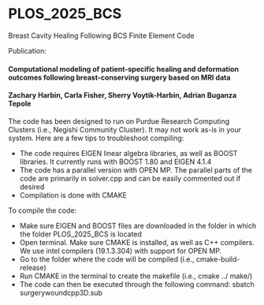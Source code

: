 # PLOS_2025_BCS
Breast Cavity Healing Following BCS Finite Element Code

Publication:
#### Computational modeling of patient-specific healing and deformation outcomes following breast-conserving surgery based on MRI data
#### Zachary Harbin, Carla Fisher, Sherry Voytik-Harbin, Adrian Buganza Tepole

The code has been designed to run on Purdue Research Computing Clusters (i.e., Negishi Community Cluster). It may not work as-is in your system. Here are a few tips to troubleshoot compiling:
<ul>
<li>The code requires EIGEN linear algebra libraries, as well as BOOST libraries. It currently runs with BOOST 1.80 and EIGEN 4.1.4</li>
<li>The code has a parallel version with OPEN MP. The parallel parts of the code are primarily in solver.cpp and can be easily commented out if desired</li>
<li>Compilation is done with CMAKE</li>
</ul>

To compile the code:
<ul>
<li>Make sure EIGEN and BOOST files are downloaded in the folder in which the folder PLOS_2025_BCS is located</li>
<li>Open terminal. Make sure CMAKE is installed, as well as C++ compilers. We use intel compilers (19.1.3.304) with support for OPEN MP.</li>
<li>Go to the folder where the code will be compiled (i.e., cmake-build-release)</li>
<li>Run CMAKE in the terminal to create the makefile (i.e., cmake ../   make/)</li>
<li>The code can then be executed through the following command: sbatch surgerywoundcpp3D.sub</li>
</ul>
